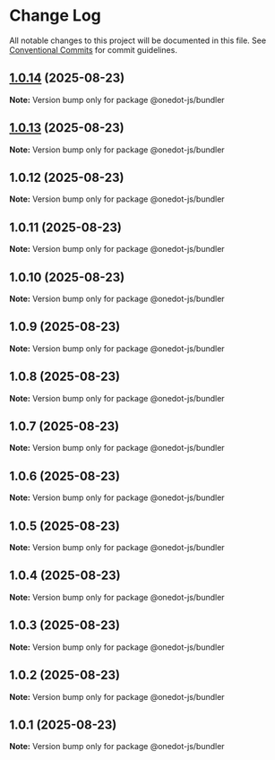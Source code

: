 # Change Log

All notable changes to this project will be documented in this file.
See [Conventional Commits](https://conventionalcommits.org) for commit guidelines.

## [1.0.14](https://github.com/OneDot-Communications/Onedot-JS/compare/@onedot-js/bundler@1.0.13...@onedot-js/bundler@1.0.14) (2025-08-23)

**Note:** Version bump only for package @onedot-js/bundler





## [1.0.13](https://github.com/OneDot-Communications/Onedot-JS/compare/@onedot-js/bundler@1.0.12...@onedot-js/bundler@1.0.13) (2025-08-23)

**Note:** Version bump only for package @onedot-js/bundler





## 1.0.12 (2025-08-23)

**Note:** Version bump only for package @onedot-js/bundler





## 1.0.11 (2025-08-23)

**Note:** Version bump only for package @onedot-js/bundler





## 1.0.10 (2025-08-23)

**Note:** Version bump only for package @onedot-js/bundler





## 1.0.9 (2025-08-23)

**Note:** Version bump only for package @onedot-js/bundler





## 1.0.8 (2025-08-23)

**Note:** Version bump only for package @onedot-js/bundler





## 1.0.7 (2025-08-23)

**Note:** Version bump only for package @onedot-js/bundler





## 1.0.6 (2025-08-23)

**Note:** Version bump only for package @onedot-js/bundler





## 1.0.5 (2025-08-23)

**Note:** Version bump only for package @onedot-js/bundler





## 1.0.4 (2025-08-23)

**Note:** Version bump only for package @onedot-js/bundler





## 1.0.3 (2025-08-23)

**Note:** Version bump only for package @onedot-js/bundler





## 1.0.2 (2025-08-23)

**Note:** Version bump only for package @onedot-js/bundler





## 1.0.1 (2025-08-23)

**Note:** Version bump only for package @onedot-js/bundler

